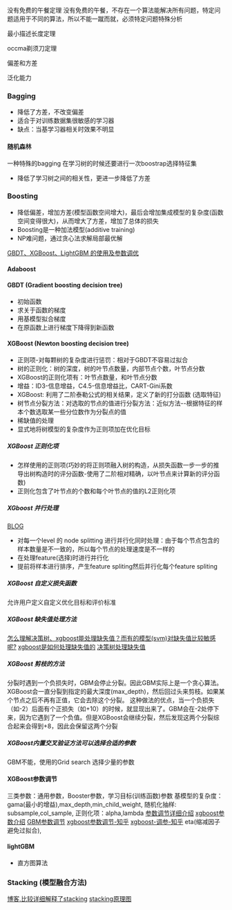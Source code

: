 没有免费的午餐定理
没有免费的午餐，不存在一个算法能解决所有问题，特定问题适用于不同的算法，所以不能一蹴而就，必须特定问题特殊分析

最小描述长度定理

occma剃须刀定理

偏差和方差

泛化能力


### Bagging
- 降低了方差，不改变偏差
- 适合于对训练数据集很敏感的学习器
- 缺点：当基学习器相关时效果不明显

#### 随机森林
一种特殊的bagging
在学习树的时候还要进行一次boostrap选择特征集
- 降低了学习树之间的相关性，更进一步降低了方差


### Boosting
- 降低偏差，增加方差(模型函数空间增大)，最后会增加集成模型的复杂度(函数空间变得很大)，从而增大了方差，增加了总体的损失
- Boosting是一种加法模型(additive training)
- NP难问题，通过贪心法求解局部最优解

[GBDT、XGBoost、LightGBM 的使用及参数调优](https://zhuanlan.zhihu.com/p/33700459)

#### Adaboost

#### GBDT (Gradient boosting decision tree)
- 初始函数
- 求关于函数的梯度
- 用基模型拟合梯度
- 在原函数上进行梯度下降得到新函数

#### XGBoost (Newton boosting decision tree)
- 正则项-对每颗树的复杂度进行惩罚：相对于GBDT不容易过拟合
- 树的正则化：树的深度，树的叶节点数量，内部节点个数，叶节点分数
- XGBoost的正则化项有：叶节点数量，和叶节点分数
- 增益：ID3-信息增益，C4.5-信息增益比，CART-Gini系数
- XGBoost: 利用了二阶泰勒公式的相关结果，定义了新的打分函数 (选取特征)
- 树节点分裂方法：对选取的节点的值进行分裂方法：近似方法--根据特征的样本个数选取某一些分位数作为分裂点的值
- 稀缺值的处理
- 显式地将树模型的复杂度作为正则项加在优化目标
##### XGBoost 正则化项
- 怎样使用的正则项(巧妙的将正则项融入树的构造，从损失函数一步一步的推导出树构造时的评分函数-使用了二阶相对精确，以叶节点来计算新的评分函数)
- 正则化包含了叶节点的个数和每个叶节点的值的L2正则化项
##### XGboost 并行处理
[BLOG](http://zhanpengfang.github.io/418home.html)
- 对每一个level 的 node splitting 进行并行化同时处理：由于每个节点包含的样本数量是不一致的，所以每个节点的处理速度是不一样的
- 在处理feature(选择)时进行并行化
- 提前将样本进行排序，产生feature spliting然后并行化每个feature spliting

##### XGBoost 自定义损失函数
允许用户定义自定义优化目标和评价标准

##### XGBoost 缺失值处理方法
[怎么理解决策树、xgboost能处理缺失值？而有的模型(svm)对缺失值比较敏感呢?](https://www.zhihu.com/question/58230411)
[xgboost是如何处理缺失值的](https://www.jianshu.com/p/a9f49e08be86)
[决策树处理缺失值](https://blog.csdn.net/u012328159/article/details/79413610)

##### XGBoost 剪枝的方法
分裂时遇到一个负损失时，GBM会停止分裂。因此GBM实际上是一个贪心算法。
XGBoost会一直分裂到指定的最大深度(max_depth)，然后回过头来剪枝。如果某个节点之后不再有正值，它会去除这个分裂。
这种做法的优点，当一个负损失（如-2）后面有个正损失（如+10）的时候，就显现出来了。GBM会在-2处停下来，因为它遇到了一个负值。但是XGBoost会继续分裂，然后发现这两个分裂综合起来会得到+8，因此会保留这两个分裂

##### XGBoost内置交叉验证方法可以选择合适的参数
GBM不能，使用的Grid search 选择少量的参数

#### XGBoost参数调节
三类参数：通用参数，Booster参数，学习目标(训练函数)参数
基模型的复杂度：gama(最小的增益),max_depth,min_child_weight,
随机化抽样: subsample,col_sample,
正则化项：alpha,lambda
[参数调节详细介绍](https://blog.csdn.net/han_xiaoyang/article/details/52665396)
[xgboost参数介绍](https://blog.csdn.net/zc02051126/article/details/46711047)
[GBM参数调节](https://blog.csdn.net/han_xiaoyang/article/details/52663170)
[xgboost参数调节-知乎](https://zhuanlan.zhihu.com/p/52501965)
[xgboost-调参-知乎](https://zhuanlan.zhihu.com/p/35061092)
eta(缩减因子 避免过拟合),

#### lightGBM
- 直方图算法


### Stacking (模型融合方法)
[博客,比较详细解释了stacking](https://blog.csdn.net/maqunfi/article/details/82220115)
[stacking原理图](https://blog.csdn.net/zkx1949/article/details/83273914)

